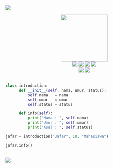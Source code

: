 <img src="https://user-images.githubusercontent.com/73097560/115834477-dbab4500-a447-11eb-908a-139a6edaec5c.gif"><br>

<div align="center"><img src="https://github.com/xsuperteax/xsuperteax/assets/163226709/1faa01b0-b405-43f4-84dd-15225d81ec39" width="150"></div>

<div align="center">
   <a href="https://www.php.net/" target="_blank"><img src="https://img.shields.io/badge/PHP-777BB4?style=for-the-badge&logo=php&logoColor=white"/></a>
   <a href="https://www.python.org/" target="_blank"><img src="https://img.shields.io/badge/Python-3776AB?style=for-the-badge&logo=python&logoColor=white"/></a>
   <a href="https://www.javascript.com/" target="_blank"><img src="https://img.shields.io/badge/JavaScript-F7DF1E?style=for-the-badge&logo=javascript&logoColor=black"/></a>
   <a href="https://www.learn-c.org/" target="_blank"><img src="https://img.shields.io/badge/C-00599C?style=for-the-badge&logo=c&logoColor=white"/></a>
</div>

<div align="center">
   <a href="https://code.visualstudio.com/" target="_blank"><img src="https://img.shields.io/badge/Vscode-007ACC?style=for-the-badge&logo=visualstudiocode&logoColor=white"/></a>
   <a href="https://www.sublimetext.com/index2" target="_blank"><img src="https://img.shields.io/badge/Sublime_Text-202124?style=for-the-badge&logo=sublimetext&logoColor=orange"/></a>
</div>
<br>

```python
class introduction:
      def __init__(self, nama, umur, status):
          self.nama   = nama
          self.umur   = umur
          self.status = status

      def info(self):
          print("Nama : ", self.nama)
          print("Umur : ", self.umur)
          print("Asal : ", self.status)

jafar = introduction("Jafar", 18, "Mahasiswa")

jafar.info()
 ```

<br><img src="https://user-images.githubusercontent.com/73097560/115834477-dbab4500-a447-11eb-908a-139a6edaec5c.gif">
